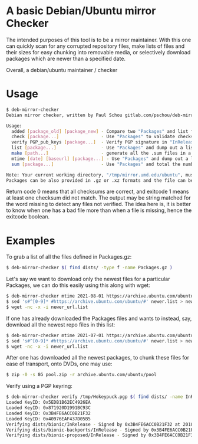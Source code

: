# A basic Debian/Ubuntu mirror Checker

The intended purposes of this tool is to be a mirror maintainer.  With this one can quickly scan for any corrupted repository files, make lists of files and their sizes for easy chunking into removable media, or selectively download packages which are newer than a specified date.

Overall, a debian/ubuntu maintainer / checker

# Usage

```bash
$ deb-mirror-checker 
Debian mirror checker, written by Paul Schou gitlab.com/pschou/deb-mirror-checker (version: 0.1.DATECODE)

Usage:
  added [package_old] [package_new] - Compare two "Packages" and list files added with their size.
  check [package...]                - Use "Packages" to validate checksums of all the local repo files
  verify PGP_pub_keys [package...]  - Verify PGP signature in "InRelease" and validate checksums
  list [package...]                 - Use "Packages" and dump out a list of repo files and their size
  make [path...]                    - generate all the .sum files in a directory
  mtime [date] [baseurl] [package...] - Use "Packages" and dump out a list of remote files and their size modified after date.
  sum [package...]                  - Use "Packages" and total the number unique files and their size

Note: Your current working directory, "/tmp/mirror.umd.edu/ubuntu", must be the repo base directory.
Packages can be also provided in .gz or .xz formats and the file can be a local file or a URL endpoint.
```

Return code 0 means that all checksums are correct, and exitcode 1 means at least one checksum did not match.  The output may be string matched for the word missing to detect any files not verified.  The idea here is, it is better to know when one has a bad file more than when a file is missing, hence the exitcode boolean.

# Examples

To grab a list of all the files defined in Packages.gz:
```bash
$ deb-mirror-checker $( find dists/ -type f -name Packages.gz )
```

Let's say we want to download only the newest files for a particular Packages, we can do this easily using this along with wget:
```bash
$ deb-mirror-checker mtime 2021-08-01 https://archive.ubuntu.com/ubuntu https://archive.ubuntu.com/ubuntu/dists/focal-updates/main/binary-amd64/Packages.xz > newer.list
$ sed 's#^[0-9]* #https://archive.ubuntu.com/ubuntu/#' newer.list > newer_url.list
$ wget -nc -x -i newer_url.list
```

If one has already downloaded the Packages files and wants to instead, say, download all the newest repo files in this list:
```bash
$ deb-mirror-checker mtime 2021-07-01 https://archive.ubuntu.com/ubuntu $( find archive.ubuntu.com/ubuntu/dists/ -name Packages.gz ) > newer.list
$ sed 's#^[0-9]* #https://archive.ubuntu.com/ubuntu/#' newer.list > newer_url.list
$ wget -nc -x -i newer_url.list
```

After one has downloaded all the newest packages, to chunk these files for ease of transport, onto DVDs, one may use:
```bash
$ zip -0 -s 8G pool.zip -r archive.ubuntu.com/ubuntu/pool
```

Verify using a PGP keyring:
```bash
$ deb-mirror-checker verify /tmp/Hokeypuck.pgp $( find dists/ -name InRelease )
Loaded KeyID: 0x5EDB1B62EC4926EA
Loaded KeyID: 0x871920D1991BC93C
Loaded KeyID: 0x3B4FE6ACC0B21F32
Loaded KeyID: 0x40976EAF437D05B5
Verifying dists/bionic/InRelease - Signed by 0x3B4FE6ACC0B21F32 at 2018-04-26 19:38:40 -0400 EDT
Verifying dists/bionic-backports/InRelease - Signed by 0x3B4FE6ACC0B21F32 at 2021-08-25 08:17:30 -0400 EDT
Verifying dists/bionic-proposed/InRelease - Signed by 0x3B4FE6ACC0B21F32 at 2021-08-25 08:17:28 -0400 EDT
```
